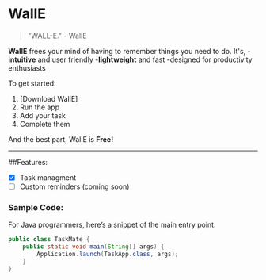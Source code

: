# WallE

> "WALL-E." - WallE

**WallE** frees your mind of having to remember things you need to do. It's,
-**intuitive** and user friendly
-**lightweight** and fast
-designed for productivity enthusiasts

To get started:
1. [Download WallE]
2. Run the app
3. Add your task
4. Complete them

And the best part, WallE is **Free!**

---

##Features:
- [x] Task managment
- [ ] Custom reminders (coming soon)

### Sample Code:
For Java programmers, here’s a snippet of the main entry point:

```java
public class TaskMate {
    public static void main(String[] args) {
        Application.launch(TaskApp.class, args);
    }
}

